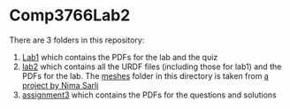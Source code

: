 # Comp3766Lab2

There are 3 folders in this repository: 
 1. [Lab1](https://github.com/ArnobTurja2002Ghosh/Comp3766Lab2/tree/main/Lab1) which contains the PDFs for the lab and the quiz
 2. [lab2](https://github.com/ArnobTurja2002Ghosh/Comp3766Lab2/tree/main/lab2) which contains all the URDF files (including those for lab1) and the PDFs for the lab. The [meshes](https://github.com/ArnobTurja2002Ghosh/Comp3766Lab2/tree/main/lab2/meshes) folder in this directory is taken from [a project by Nima Sarli](https://github.com/nimasarli/puma560_description)
 3. [assignment3](https://github.com/ArnobTurja2002Ghosh/Comp3766Lab2/tree/main/assignment3) which contains the PDFs for the questions and solutions
